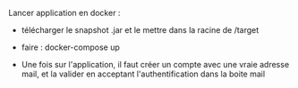 Lancer application en docker :

- télécharger le snapshot .jar et le mettre dans la racine de /target

- faire : docker-compose up

- Une fois sur l'application, il faut créer un compte avec une vraie adresse mail, et la valider en acceptant l'authentification dans la boite mail